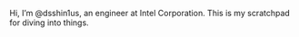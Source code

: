 Hi, I’m @dsshin1us, an engineer at Intel Corporation.
This is my scratchpad for diving into things.


<!---
dsshin1us/dsshin1us is a ✨ special ✨ repository because its `README.md` (this file) appears on your GitHub profile.
--->
